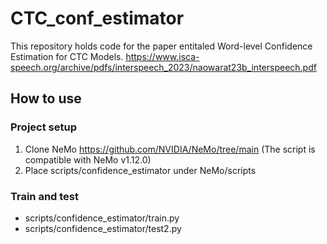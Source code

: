 # CTC_conf_estimator

This repository holds code for the paper entitaled Word-level Confidence Estimation for CTC Models.
https://www.isca-speech.org/archive/pdfs/interspeech_2023/naowarat23b_interspeech.pdf

## How to use

### Project setup
1. Clone NeMo https://github.com/NVIDIA/NeMo/tree/main (The script is compatible with NeMo v1.12.0)
2. Place scripts/confidence_estimator under NeMo/scripts

### Train and test
- scripts/confidence_estimator/train.py
- scripts/confidence_estimator/test2.py
